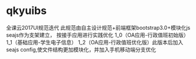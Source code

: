 # qkyuibs
全课云2017UI规范迭代
此规范由自主设计规范+前端框架bootstrap3.0+模块化js seajs作为支架建立，
按接手应用进行实践优化
1_0（OA应用-行政值班初始版）
1_1（基础应用-学生电子信息）
1_2（OA应用-行政值班优化版）此版本后加入seajs config,使文件结构更加模块化，并加入手机移动端分支优化
